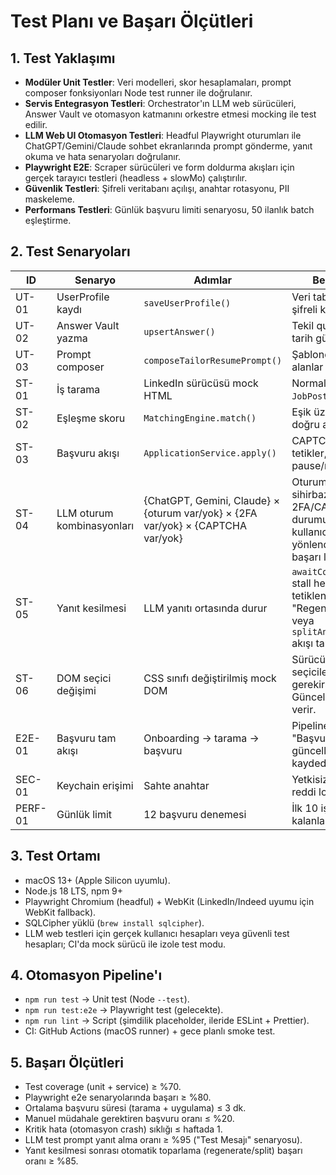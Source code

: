 # Test Planı ve Başarı Ölçütleri

## 1. Test Yaklaşımı
- **Modüler Unit Testler**: Veri modelleri, skor hesaplamaları, prompt composer fonksiyonları Node test runner ile doğrulanır.
- **Servis Entegrasyon Testleri**: Orchestrator'ın LLM web sürücüleri, Answer Vault ve otomasyon katmanını orkestre etmesi mocking ile test edilir.
- **LLM Web UI Otomasyon Testleri**: Headful Playwright oturumları ile ChatGPT/Gemini/Claude sohbet ekranlarında prompt gönderme, yanıt okuma ve hata senaryoları doğrulanır.
- **Playwright E2E**: Scraper sürücüleri ve form doldurma akışları için gerçek tarayıcı testleri (headless + slowMo) çalıştırılır.
- **Güvenlik Testleri**: Şifreli veritabanı açılışı, anahtar rotasyonu, PII maskeleme.
- **Performans Testleri**: Günlük başvuru limiti senaryosu, 50 ilanlık batch eşleştirme.

## 2. Test Senaryoları

| ID | Senaryo | Adımlar | Beklenen |
|----|---------|--------|----------|
| UT-01 | UserProfile kaydı | `saveUserProfile()` | Veri tabanına şifreli kaydedilir. |
| UT-02 | Answer Vault yazma | `upsertAnswer()` | Tekil questionKey, tarih güncellenir. |
| UT-03 | Prompt composer | `composeTailorResumePrompt()` | Şablonda gerekli alanlar doldurulur. |
| ST-01 | İş tarama | LinkedIn sürücüsü mock HTML | Normalize `JobPosting` döner. |
| ST-02 | Eşleşme skoru | `MatchingEngine.match()` | Eşik üzeri/altı doğru ayrılır. |
| ST-03 | Başvuru akışı | `ApplicationService.apply()` | CAPTCHA modalı tetikler, pause/resume. |
| ST-04 | LLM oturum kombinasyonları | {ChatGPT, Gemini, Claude} × {oturum var/yok} × {2FA var/yok} × {CAPTCHA var/yok} | Oturum yoksa sihirbaz açılır; 2FA/CAPTCHA durumunda kullanıcı yönlendirilir, başarı loglanır. |
| ST-05 | Yanıt kesilmesi | LLM yanıtı ortasında durur | `awaitCompletion()` stall heuristics tetiklenir, "Regenerate" veya `splitAndChain()` akışı tamamlar. |
| ST-06 | DOM seçici değişimi | CSS sınıfı değiştirilmiş mock DOM | Sürücü ikincil seçicilere düşer, gerekirse "Sürücü Güncelle" uyarısı verir. |
| E2E-01 | Başvuru tam akışı | Onboarding → tarama → başvuru | Pipeline "Başvuruldu" güncellenir, loglar kaydedilir. |
| SEC-01 | Keychain erişimi | Sahte anahtar | Yetkisiz erişim reddi loglanır. |
| PERF-01 | Günlük limit | 12 başvuru denemesi | İlk 10 işlenir, kalanlar ertelenir. |

## 3. Test Ortamı
- macOS 13+ (Apple Silicon uyumlu).
- Node.js 18 LTS, npm 9+
- Playwright Chromium (headful) + WebKit (LinkedIn/Indeed uyumu için WebKit fallback).
- SQLCipher yüklü (`brew install sqlcipher`).
- LLM web testleri için gerçek kullanıcı hesapları veya güvenli test hesapları; CI'da mock sürücü ile izole test modu.

## 4. Otomasyon Pipeline'ı
- `npm run test` → Unit test (Node `--test`).
- `npm run test:e2e` → Playwright test (gelecekte).
- `npm run lint` → Script (şimdilik placeholder, ileride ESLint + Prettier).
- CI: GitHub Actions (macOS runner) + gece planlı smoke test.

## 5. Başarı Ölçütleri
- Test coverage (unit + service) ≥ %70.
- Playwright e2e senaryolarında başarı ≥ %80.
- Ortalama başvuru süresi (tarama + uygulama) ≤ 3 dk.
- Manuel müdahale gerektiren başvuru oranı ≤ %20.
- Kritik hata (otomasyon crash) sıklığı ≤ haftada 1.
- LLM test prompt yanıt alma oranı ≥ %95 ("Test Mesajı" senaryosu).
- Yanıt kesilmesi sonrası otomatik toparlama (regenerate/split) başarı oranı ≥ %85.

